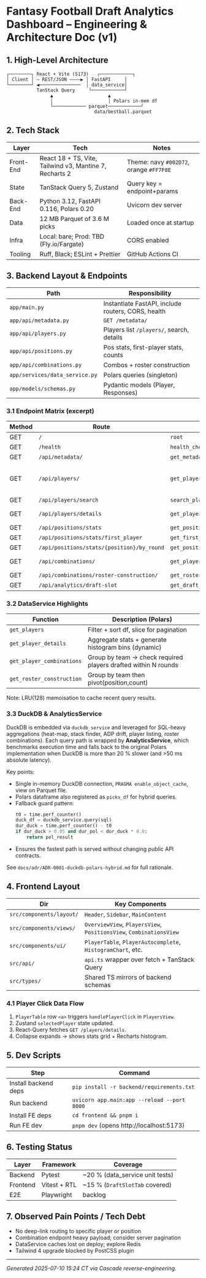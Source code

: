 # Fantasy Football Draft Analytics Dashboard – Engineering & Architecture Doc (v1)

## 1. High-Level Architecture
```
┌────────┐ React + Vite (5173)   ┌────────────┐
│ Client │ — REST/JSON ————▶ │ FastAPI     │
└────────┘ ◀───────────────  │ data_service│
           TanStack Query     └────────────┘
                ▲                    ▲
                │                    │ Polars in-mem df
                └──────────── parquet────────────┘
                                data/bestball.parquet
```

## 2. Tech Stack
Layer | Tech | Notes
---|---|---
Front-End | React 18 + TS, Vite, Tailwind v3, Mantine 7, Recharts 2 | Theme: navy `#002D72`, orange `#FF7F0E`
State | TanStack Query 5, Zustand | Query key = endpoint+params
Back-End | Python 3.12, FastAPI 0.116, Polars 0.20 | Uvicorn dev server
Data | 12 MB Parquet of 3.6 M picks | Loaded once at startup
Infra | Local: bare; Prod: TBD (Fly.io/Fargate) | CORS enabled
Tooling | Ruff, Black; ESLint + Prettier | GitHub Actions CI

## 3. Backend Layout & Endpoints
| Path | Responsibility |
|------|----------------|
| `app/main.py` | Instantiate FastAPI, include routers, CORS, health |
| `app/api/metadata.py` | `GET /metadata/` |
| `app/api/players.py` | Players list `/players/`, search, details |
| `app/api/positions.py` | Pos stats, first-player stats, counts |
| `app/api/combinations.py` | Combos + roster construction |
| `app/services/data_service.py` | Polars queries (singleton) |
| `app/models/schemas.py` | Pydantic models (Player, Responses) |

### 3.1 Endpoint Matrix (excerpt)
Method | Route | Handler | Params
---|---|---|---
GET | `/` | `root` | –
GET | `/health` | `health_check` | –
GET | `/api/metadata/` | `get_metadata` | –
GET | `/api/players/` | `get_players` | positions, search_term, limit, offset, sort_by, sort_order
GET | `/api/players/search` | `search_players` | q, limit
GET | `/api/players/details` | `get_player_details` | player_name, position, team
GET | `/api/positions/stats` | `get_position_stats` | –
GET | `/api/positions/stats/first_player` | `get_first_player_position_stats` | –
GET | `/api/positions/stats/{position}/by_round` | `get_position_draft_counts_by_round` | aggregation
GET | `/api/combinations/` | `get_player_combinations` | required_players[], n_rounds, limit
GET | `/api/combinations/roster-construction/` | `get_roster_construction` | –
GET | `/api/analytics/draft-slot` | `get_draft_slot_correlation` | slot, metric, top_n

### 3.2 DataService Highlights
Function | Description (Polars)
---|---
`get_players` | Filter + sort df, slice for pagination
`get_player_details` | Aggregate stats + generate histogram bins (dynamic)
`get_player_combinations` | Group by team → check required players drafted within N rounds
`get_roster_construction` | Group by team then pivot(position,count)
Note: LRU(128) memoisation to cache recent query results.

### 3.3 DuckDB & AnalyticsService
DuckDB is embedded via `duckdb_service` and leveraged for SQL-heavy aggregations (heat-map, stack finder, ADP drift, player listing, roster combinations). Each query path is wrapped by **AnalyticsService**, which benchmarks execution time and falls back to the original Polars implementation when DuckDB is more than 20 % slower (and >50 ms absolute latency).

Key points:
* Single in-memory DuckDB connection, `PRAGMA enable_object_cache`, view on Parquet file.
* Polars dataframe also registered as `picks_df` for hybrid queries.
* Fallback guard pattern:
  ```python
  t0 = time.perf_counter()
  duck_df = duckdb_service.query(sql)
  dur_duck = time.perf_counter() - t0
  if dur_duck > 0.05 and dur_pol < dur_duck * 0.8:
      return pol_result
  ```
* Ensures the fastest path is served without changing public API contracts.

See `docs/adr/ADR-0001-duckdb-polars-hybrid.md` for full rationale.

## 4. Frontend Layout
Dir | Key Components
---|---
`src/components/layout/` | `Header`, `Sidebar`, `MainContent`
`src/components/views/` | `OverviewView`, `PlayersView`, `PositionsView`, `CombinationsView`
`src/components/ui/` | `PlayerTable`, `PlayerAutocomplete`, `HistogramChart`, etc.
`src/api/` | `api.ts` wrapper over fetch + TanStack Query
`src/types/` | Shared TS mirrors of backend schemas

### 4.1 Player Click Data Flow
1. `PlayerTable` row `<a>` triggers `handlePlayerClick` in `PlayersView`.
2. Zustand `selectedPlayer` state updated.
3. React-Query fetches `GET /players/details`.
4. Collapse expands → shows stats grid + Recharts histogram.

## 5. Dev Scripts
| Step | Command |
|------|---------|
| Install backend deps | `pip install -r backend/requirements.txt` |
| Run backend | `uvicorn app.main:app --reload --port 8000` |
| Install FE deps | `cd frontend && pnpm i` |
| Run FE dev | `pnpm dev` (opens http://localhost:5173) |

## 6. Testing Status
Layer | Framework | Coverage
---|---|---
Backend | Pytest | ~20 % (data_service unit tests)
Frontend | Vitest + RTL | ~15 % (`DraftSlotTab` covered)
E2E | Playwright | backlog

## 7. Observed Pain Points / Tech Debt
* No deep-link routing to specific player or position
* Combination endpoint heavy payload; consider server pagination
* DataService caches lost on deploy; explore Redis
* Tailwind 4 upgrade blocked by PostCSS plugin

---
*Generated 2025-07-10 15:24 CT via Cascade reverse-engineering.*
